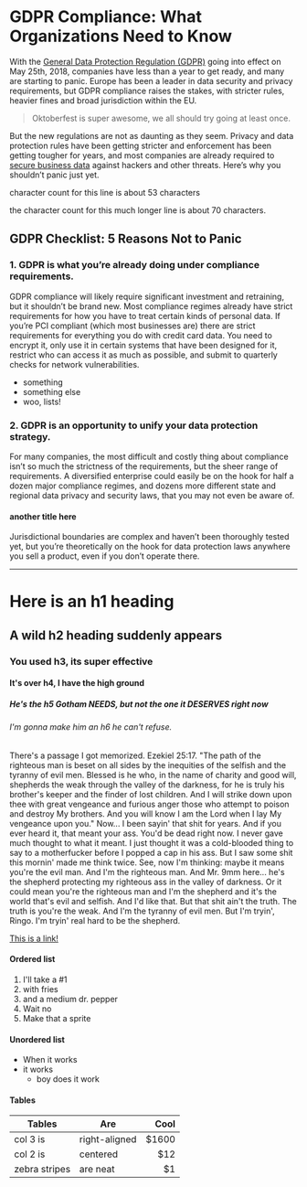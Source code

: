 # GDPR Compliance: What Organizations Need to Know

With the [General Data Protection Regulation (GDPR)](https://en.wikipedia.org/wiki/General_Data_Protection_Regulation) going into effect on May 25th, 2018, companies have less than a year to get ready, and many are starting to panic. Europe has been a leader in data security and privacy requirements, but GDPR compliance raises the stakes, with stricter rules, heavier fines and broad jurisdiction within the EU.

> Oktoberfest is super awesome, we all should try going at least once.

<span class="sixteenpx">But the new regulations are not as daunting as they seem. Privacy and data protection rules have been getting stricter and enforcement has been getting tougher for years, and most companies are already required to [secure business data](https://www.virtru.com/blog/secure-business-data/) against hackers and other threats. Here’s why you shouldn’t panic just yet.</span>

character count for this line is about 53 characters

the character count for this much longer line is about 70 characters.


## GDPR Checklist: 5 Reasons Not to Panic

### 1. GDPR is what you’re already doing under compliance requirements.

GDPR compliance will likely require significant investment and retraining, but it shouldn’t be brand new. Most compliance regimes already have strict requirements for how you have to treat certain kinds of personal data. If you’re PCI compliant (which most businesses are) there are strict requirements for everything you do with credit card data. You need to encrypt it, only use it in certain systems that have been designed for it, restrict who can access it as much as possible, and submit to quarterly checks for network vulnerabilities.

  * something
  * something else
  * woo, lists!

### 2. GDPR is an opportunity to unify your data protection strategy.

For many companies, the most difficult and costly thing about compliance isn’t so much the strictness of the requirements, but the sheer range of requirements. A diversified enterprise could easily be on the hook for half a dozen major compliance regimes, and dozens more different state and regional data privacy and security laws, that you may not even be aware of. 

#### another title here

Jurisdictional boundaries are complex and haven’t been thoroughly tested yet, but you’re theoretically on the hook for data protection laws anywhere you sell a product, even if you don’t operate there.



-----

# Here is an h1 heading
## A wild h2 heading suddenly appears
### You used h3, its super effective
#### It's over h4, I have the high ground
##### He's the h5 Gotham NEEDS, but not the one it DESERVES right now
###### I'm gonna make him an h6 he can't refuse.

There's a passage I got memorized. Ezekiel 25:17. "The path of the righteous man is beset on all sides by the inequities of the selfish and the tyranny of evil men. Blessed is he who, in the name of charity and good will, shepherds the weak through the valley of the darkness, for he is truly his brother's keeper and the finder of lost children. And I will strike down upon thee with great vengeance and furious anger those who attempt to poison and destroy My brothers. And you will know I am the Lord when I lay My vengeance upon you." Now... I been sayin' that shit for years. And if you ever heard it, that meant your ass. You'd be dead right now. I never gave much thought to what it meant. I just thought it was a cold-blooded thing to say to a motherfucker before I popped a cap in his ass. But I saw some shit this mornin' made me think twice. See, now I'm thinking: maybe it means you're the evil man. And I'm the righteous man. And Mr. 9mm here... he's the shepherd protecting my righteous ass in the valley of darkness. Or it could mean you're the righteous man and I'm the shepherd and it's the world that's evil and selfish. And I'd like that. But that shit ain't the truth. The truth is you're the weak. And I'm the tyranny of evil men. But I'm tryin', Ringo. I'm tryin' real hard to be the shepherd.

[This is a link!](https://www.virtru.com)

#### Ordered list

1. I'll take a #1
2. with fries
3. and a medium dr. pepper
  1. Wait no
  2. Make that a sprite

#### Unordered list

* When it works
* it works
  * boy does it work


#### Tables

| Tables        | Are           | Cool  |
| ------------- | ------------- | -----:|
| col 3 is      | right-aligned | $1600 |
| col 2 is      | centered      |   $12 |
| zebra stripes | are neat      |    $1 |